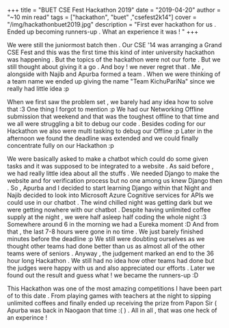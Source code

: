 +++
title = "BUET CSE Fest Hackathon 2019"
date = "2019-04-20"
author = "~10 min read"
tags = ["hackathon", "buet" ,"csefest2k14"]
cover = "/img/hackathonbuet2019.jpg"
description = "First ever hackathon for us . Ended up becoming runners-up . What an experience it was ! "
+++

We were still the juniormost batch then . Our CSE '14 was arranging a Grand CSE Fest and this was the first time this kind of inter university hackathon was happening . But the topics of the hackathon were not our forte . But we still thought about giving it a go . And boy ! we never regret that . Me , alongside with Najib and Apurba formed a team . When we were thinking of a team name we ended up giving the name "Team KichuPariNa" since we really had little idea :p  

When we first saw the problem set , we barely had any idea how to solve that :3 One thing I forgot to mention :p We had our Networking Offline submission that weekend and that was the toughest offline to that time and we all were struggling a bit to debug our code . Besides coding for our Hackathon we also were multi tasking to debug our Offline :p Later in the afternoon we found the deadline was extended and we could finally concentrate fully on our Hackathon :p  

We were basically asked to make a chatbot which could do some given tasks and it was supposed to be integrated to a website . As said before , we had really little idea about all the stuffs . We needed Django to make the website and for verification process but no one among us knew Django then . So , Apurba and I decided to start learning Django within that Night and Najib decided to look into Microsoft Azure Cognitive services for APIs we could use in our chatbot . The wind chilled night was getting dark but we were getting nowhere with our chatbot . Despite having unlimited coffee supply at the night , we were half asleep half coding the whole night :3 Somewhere around 6 in the morning we had a Eureka moment :D And from that , the last 7-8 hours were gone in no time . We just barely finished minutes before the deadline :p We still were doubting ourselves as we thought other teams had done better than us as almost all of the other teams were of seniors . Anyway , the judgement marked an end to the 36 hour long Hackathon . We still had no idea how other teams had done but the judges were happy with us and also appreciated our efforts . Later we found out the result and guess what ! we became the runners-up :D 

This Hackathon was one of the most amazing competitions I have been part of to this date . From playing games with teachers at the night to sipping unlimited coffees and finally ended up receiving the prize from Papon Sir ( Apurba was back in Naogaon that time :( ) . All in all , that was one heck of an experince !
